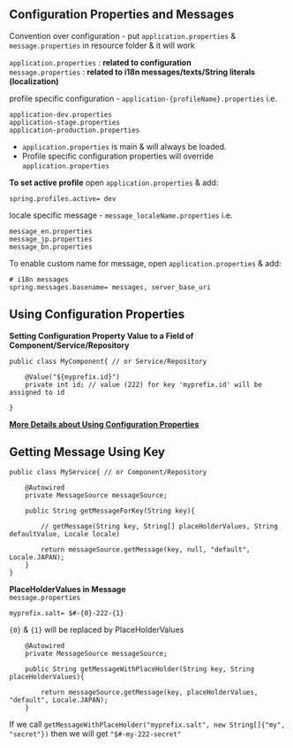 ## Configuration Properties and Messages
Convention over configuration - put `application.properties` & `message.properties` in resource folder & it will work   


`application.properties` : **related to configuration**    
`message.properties` : **related to i18n messages/texts/String literals (localization)**    

profile specific configuration - `application-{profileName}.properties` i.e.
```
application-dev.properties
application-stage.properties
application-production.properties
```
 - `application.properties` is main & will always be loaded.    
 - Profile specific configuration properties will override `application.properties`    

**To set active profile** open `application.properties` & add:
```
spring.profiles.active= dev

```

locale specific message - `message_localeName.properties` i.e.
```
message_en.properties
message_jp.properties
message_bn.properties
```
To enable custom name for message, open `application.properties` & add:
```
# i18n messages
spring.messages.basename= messages, server_base_uri
```

## Using Configuration Properties

**Setting Configuration Property Value to a Field of Component/Service/Repository**
```
public class MyComponent{ // or Service/Repository

	@Value("${myprefix.id}")
	private int id; // value (222) for key 'myprefix.id' will be assigned to id
	
}
```
**[More Details about Using Configuration Properties](https://github.com/hovermind/springboot-webmvc/blob/master/using_configuration_properties.md)**    

## Getting Message Using Key
```
public class MyService{ // or Component/Repository

	@Autowired
	private MessageSource messageSource;

	public String getMessageForKey(String key){
	
		// getMessage(String key, String[] placeHolderValues, String defaultValue, Locale locale)
	
		return messageSource.getMessage(key, null, "default", Locale.JAPAN);
	}
}
```
**PlaceHolderValues in Message**    
`message.properties`
```
myprefix.salt= $#-{0}-222-{1}
```
`{0}` & `{1}` will be replaced by PlaceHolderValues
```
	@Autowired
	private MessageSource messageSource;

	public String getMessageWithPlaceHolder(String key, String placeHolderValues){
	
		return messageSource.getMessage(key, placeHolderValues, "default", Locale.JAPAN);
	}
```
If we call `getMessageWithPlaceHolder("myprefix.salt", new String[]{"my", "secret"})` then we will get `"$#-my-222-secret"`


